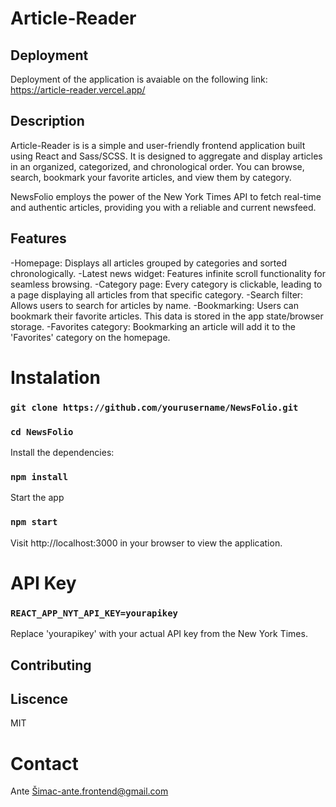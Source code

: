 # Article-Reader

## Deployment

Deployment of the application is avaiable on the following link: https://article-reader.vercel.app/

## Description

Article-Reader is is a simple and user-friendly frontend application built using React and Sass/SCSS. It is designed to aggregate and display articles in an organized, categorized, and chronological order. You can browse, search, bookmark your favorite articles, and view them by category.

NewsFolio employs the power of the New York Times API to fetch real-time and authentic articles, providing you with a reliable and current newsfeed.

## Features

-Homepage: Displays all articles grouped by categories and sorted chronologically.
-Latest news widget: Features infinite scroll functionality for seamless browsing.
-Category page: Every category is clickable, leading to a page displaying all articles from that specific category.
-Search filter: Allows users to search for articles by name.
-Bookmarking: Users can bookmark their favorite articles. This data is stored in the app state/browser storage.
-Favorites category: Bookmarking an article will add it to the 'Favorites' category on the homepage.

# Instalation

### `git clone https://github.com/yourusername/NewsFolio.git`

### `cd NewsFolio`

Install the dependencies:

### `npm install`

Start the app

### `npm start`

Visit http://localhost:3000 in your browser to view the application.

# API Key

### `REACT_APP_NYT_API_KEY=yourapikey`

Replace 'yourapikey' with your actual API key from the New York Times.

## Contributing

## Liscence

MIT

# Contact

Ante Šimac-ante.frontend@gmail.com
